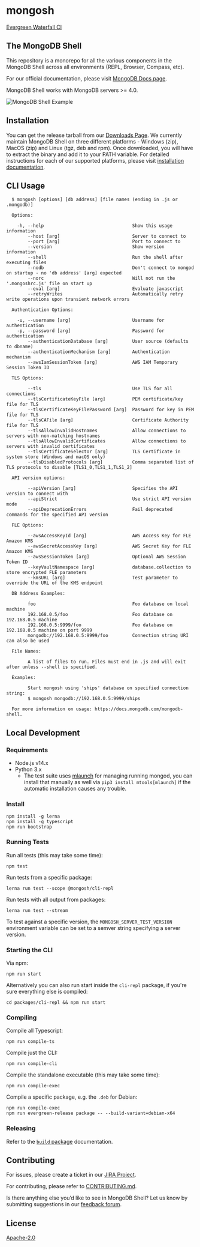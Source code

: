 # mongosh

[Evergreen Waterfall CI](https://evergreen.mongodb.com/waterfall/mongosh)

## The MongoDB Shell

This repository is a monorepo for all the various components in the MongoDB Shell across
all environments (REPL, Browser, Compass, etc).

For our official documentation, please visit [MongoDB Docs
page](https://docs.mongodb.com/mongodb-shell).

MongoDB Shell works with MongoDB servers >= 4.0.

![MongoDB Shell Example](./mongosh.gif)

## Installation
You can get the release tarball from our [Downloads
Page](https://www.mongodb.com/try/download/shell). We currently maintain MongoDB
Shell on three different platforms - Windows (zip), MacOS (zip) and Linux (tgz, deb and rpm).
Once downloaded, you will have to extract the binary and add it to your PATH
variable. For detailed instructions for each of our supported platforms, please visit
[installation documentation](https://docs.mongodb.com/mongodb-shell/install#mdb-shell-install).

## CLI Usage
```shell
  $ mongosh [options] [db address] [file names (ending in .js or .mongodb)]

  Options:

    -h, --help                                 Show this usage information
        --host [arg]                           Server to connect to
        --port [arg]                           Port to connect to
        --version                              Show version information
        --shell                                Run the shell after executing files
        --nodb                                 Don't connect to mongod on startup - no 'db address' [arg] expected
        --norc                                 Will not run the '.mongoshrc.js' file on start up
        --eval [arg]                           Evaluate javascript
        --retryWrites                          Automatically retry write operations upon transient network errors

  Authentication Options:

    -u, --username [arg]                       Username for authentication
    -p, --password [arg]                       Password for authentication
        --authenticationDatabase [arg]         User source (defaults to dbname)
        --authenticationMechanism [arg]        Authentication mechanism
        --awsIamSessionToken [arg]             AWS IAM Temporary Session Token ID

  TLS Options:

        --tls                                  Use TLS for all connections
        --tlsCertificateKeyFile [arg]          PEM certificate/key file for TLS
        --tlsCertificateKeyFilePassword [arg]  Password for key in PEM file for TLS
        --tlsCAFile [arg]                      Certificate Authority file for TLS
        --tlsAllowInvalidHostnames             Allow connections to servers with non-matching hostnames
        --tlsAllowInvalidCertificates          Allow connections to servers with invalid certificates
        --tlsCertificateSelector [arg]         TLS Certificate in system store (Windows and macOS only)
        --tlsDisabledProtocols [arg]           Comma separated list of TLS protocols to disable [TLS1_0,TLS1_1,TLS1_2]

  API version options:

        --apiVersion [arg]                     Specifies the API version to connect with
        --apiStrict                            Use strict API version mode
        --apiDeprecationErrors                 Fail deprecated commands for the specified API version

  FLE Options:

        --awsAccessKeyId [arg]                 AWS Access Key for FLE Amazon KMS
        --awsSecretAccessKey [arg]             AWS Secret Key for FLE Amazon KMS
        --awsSessionToken [arg]                Optional AWS Session Token ID
        --keyVaultNamespace [arg]              database.collection to store encrypted FLE parameters
        --kmsURL [arg]                         Test parameter to override the URL of the KMS endpoint

  DB Address Examples:

        foo                                    Foo database on local machine
        192.168.0.5/foo                        Foo database on 192.168.0.5 machine
        192.168.0.5:9999/foo                   Foo database on 192.168.0.5 machine on port 9999
        mongodb://192.168.0.5:9999/foo         Connection string URI can also be used

  File Names:

        A list of files to run. Files must end in .js and will exit after unless --shell is specified.

  Examples:

        Start mongosh using 'ships' database on specified connection string:
        $ mongosh mongodb://192.168.0.5:9999/ships

  For more information on usage: https://docs.mongodb.com/mongodb-shell.
```

## Local Development

### Requirements

- Node.js v14.x
- Python 3.x
  - The test suite uses [mlaunch](http://blog.rueckstiess.com/mtools/mlaunch.html)
    for managing running mongod, you can install that manually as well via
    `pip3 install mtools[mlaunch]` if the automatic installation causes any trouble.

### Install

```shell
npm install -g lerna
npm install -g typescript
npm run bootstrap
```

### Running Tests

Run all tests (this may take some time):

```shell
npm test
```

Run tests from a specific package:

```shell
lerna run test --scope @mongosh/cli-repl
```

Run tests with all output from packages:

```shell
lerna run test --stream
```

To test against a specific version, the `MONGOSH_SERVER_TEST_VERSION`
environment variable can be set to a semver string specifying a server version.

### Starting the CLI

Via npm:

```shell
npm run start
```

Alternatively you can also run start inside the `cli-repl` package, if you're
sure everything else is compiled:

```shell
cd packages/cli-repl && npm run start
```

### Compiling

Compile all Typescript:

```shell
npm run compile-ts
```

Compile just the CLI:

```shell
npm run compile-cli
```

Compile the standalone executable (this may take some time):

```shell
npm run compile-exec
```

Compile a specific package, e.g. the `.deb` for Debian:

```shell
npm run compile-exec
npm run evergreen-release package -- --build-variant=debian-x64
```

### Releasing

Refer to the [`build` package](./packages/build/README.md) documentation.

## Contributing

For issues, please create a ticket in our
[JIRA Project](https://jira.mongodb.org/browse/MONGOSH).

For contributing, please refer to [CONTRIBUTING.md](./CONTRIBUTING.md).

Is there anything else you’d like to see in MongoDB Shell? Let us know by
submitting suggestions in our [feedback
forum](https://feedback.mongodb.com/forums/929233-mongodb-shell).

## License

[Apache-2.0](./LICENSE)
